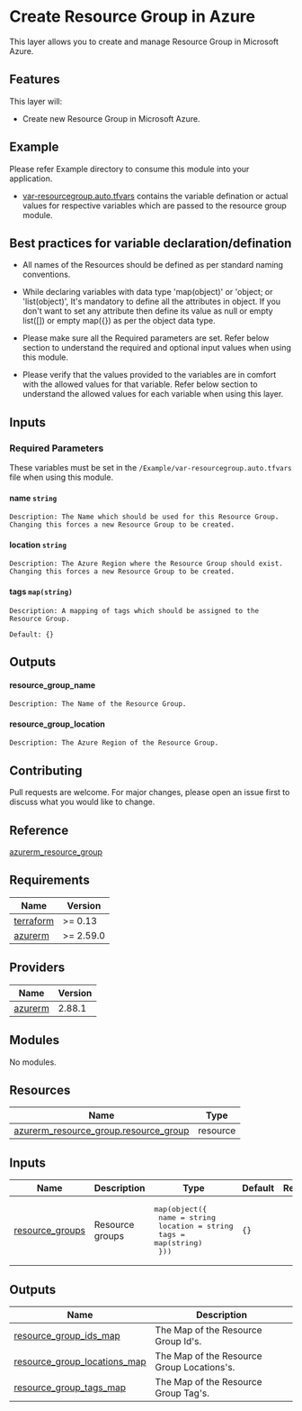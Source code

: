 # Create Resource Group in Azure

This layer allows you to create and manage Resource Group in Microsoft Azure.

## Features

This layer will:

- Create new Resource Group in Microsoft Azure.

## Example

Please refer Example directory to consume this module into your application.

- [var-resourcegroup.auto.tfvars](./var-resourcegroup.auto.tfvars) contains the variable defination or actual values for respective variables which are passed to the resource group module.

## Best practices for variable declaration/defination

- All names of the Resources should be defined as per standard naming conventions.

- While declaring variables with data type 'map(object)' or 'object; or 'list(object)', It's mandatory to define all the attributes in object. If you don't want to set any attribute then define its value as null or empty list([]) or empty map({}) as per the object data type.

- Please make sure all the Required parameters are set. Refer below section to understand the required and optional input values when using this module.

- Please verify that the values provided to the variables are in comfort with the allowed values for that variable. Refer below section to understand the allowed values for each variable when using this layer.

## Inputs

### **Required Parameters**

These variables must be set in the `/Example/var-resourcegroup.auto.tfvars` file when using this module.

#### name `string`

    Description: The Name which should be used for this Resource Group. Changing this forces a new Resource Group to be created.

#### location `string`

    Description: The Azure Region where the Resource Group should exist. Changing this forces a new Resource Group to be created.

#### tags `map(string)`

    Description: A mapping of tags which should be assigned to the Resource Group.

    Default: {}

## Outputs

#### resource_group_name

    Description: The Name of the Resource Group.

#### resource_group_location

    Description: The Azure Region of the Resource Group.

## Contributing

Pull requests are welcome. For major changes, please open an issue first to discuss what you would like to change.

## Reference

[azurerm_resource_group](https://www.terraform.io/docs/providers/azurerm/r/resource_group.html)

## Requirements

| Name | Version |
|------|---------|
| <a name="requirement_terraform"></a> [terraform](#requirement\_terraform) | >= 0.13 |
| <a name="requirement_azurerm"></a> [azurerm](#requirement\_azurerm) | >= 2.59.0 |

## Providers

| Name | Version |
|------|---------|
| <a name="provider_azurerm"></a> [azurerm](#provider\_azurerm) | 2.88.1 |

## Modules

No modules.

## Resources

| Name | Type |
|------|------|
| [azurerm_resource_group.resource_group](https://registry.terraform.io/providers/hashicorp/azurerm/latest/docs/resources/resource_group) | resource |

## Inputs

| Name | Description | Type | Default | Required |
|------|-------------|------|---------|:--------:|
| <a name="input_resource_groups"></a> [resource\_groups](#input\_resource\_groups) | Resource groups | <pre>map(object({<br>    name     = string<br>    location = string<br>    tags     = map(string)<br>  }))</pre> | `{}` | no |

## Outputs

| Name | Description |
|------|-------------|
| <a name="output_resource_group_ids_map"></a> [resource\_group\_ids\_map](#output\_resource\_group\_ids\_map) | The Map of the Resource Group Id's. |
| <a name="output_resource_group_locations_map"></a> [resource\_group\_locations\_map](#output\_resource\_group\_locations\_map) | The Map of the Resource Group Locations's. |
| <a name="output_resource_group_tags_map"></a> [resource\_group\_tags\_map](#output\_resource\_group\_tags\_map) | The Map of the Resource Group Tag's. |
